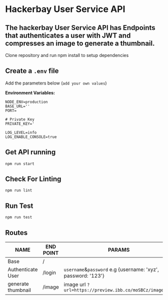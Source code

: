 Hackerbay User Service API
==============================================

The hackerbay User Service API has Endpoints that authenticates a user with JWT and compresses an image to generate a thumbnail.
----------

Clone repository and run npm install to setup dependencies

Create a `.env` file
----------------------------
Add the parameters below (`add your own values`)

**Environment Variables:**
```
NODE_ENV=production
BASE_URL=''
PORT=

# Private Key
PRIVATE_KEY='

LOG_LEVEL=info
LOG_ENABLE_CONSOLE=true
```

Get API running
----------------------------
```
npm run start
```
Check For Linting
-------------
```
npm run lint
```
Run Test
-------------
```
npm run test
```

## Routes

NAME     					| END POINT     |  PARAMS
--------------------------- | ------------- | ----------
Base     					| /             |
Authenticate User    	    | /login        |`username`&`password` e.g {username: 'xyz', password: '123'}
generate thumbnail          | /image        | image url `?url=https://preview.ibb.co/moSBCz/image.png`
